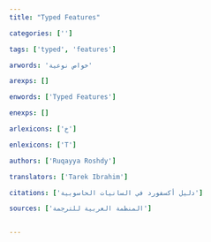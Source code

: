 ```yaml
---
title: "Typed Features"

categories: ['']

tags: ['typed', 'features']

arwords: 'خواص نوعية'

arexps: []

enwords: ['Typed Features']

enexps: []

arlexicons: ['خ']

enlexicons: ['T']

authors: ['Ruqayya Roshdy']

translators: ['Tarek Ibrahim']

citations: ['دليل أكسفورد في السانيات الحاسوبية']

sources: ['المنظمة العربية للترجمة']


---
```

